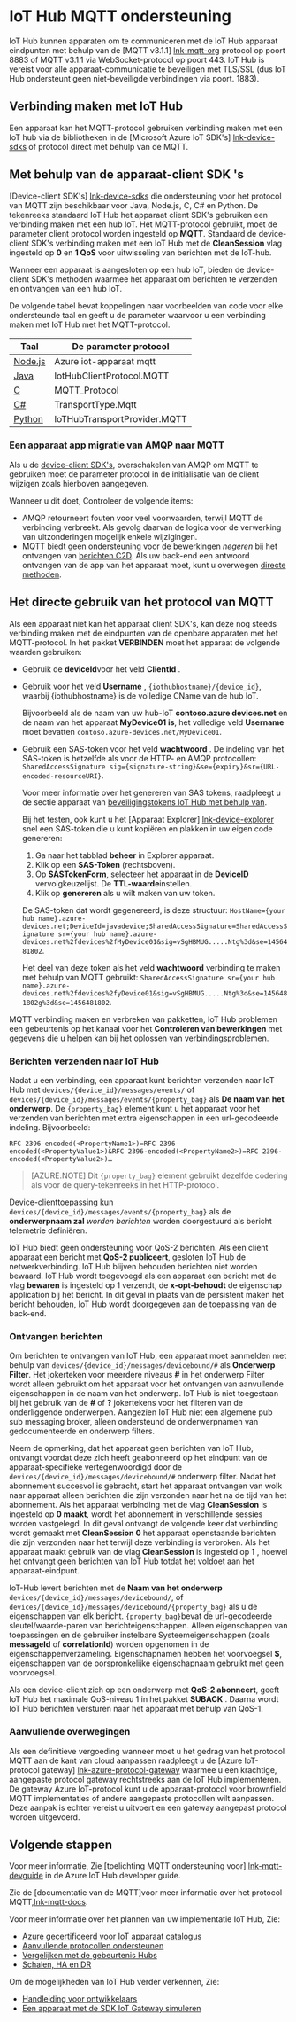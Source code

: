 <properties
 pageTitle="Ondersteuning voor IoT Hub MQTT | Microsoft Azure"
 description="Beschrijving van MQTT in de hub IoT-niveau ondersteunen"
 services="iot-hub"
 documentationCenter=".net"
 authors="kdotchkoff"
 manager="timlt"
 editor=""/>

<tags
 ms.service="iot-hub"
 ms.devlang="multiple"
 ms.topic="article"
 ms.tgt_pltfrm="na"
 ms.workload="na"
 ms.date="10/24/2016"
 ms.author="kdotchko"/>

# <a name="iot-hub-mqtt-support"></a>IoT Hub MQTT ondersteuning

IoT Hub kunnen apparaten om te communiceren met de IoT Hub apparaat eindpunten met behulp van de [MQTT v3.1.1] [ lnk-mqtt-org] protocol op poort 8883 of MQTT v3.1.1 via WebSocket-protocol op poort 443. IoT Hub is vereist voor alle apparaat-communicatie te beveiligen met TLS/SSL (dus IoT Hub ondersteunt geen niet-beveiligde verbindingen via poort. 1883).

## <a name="connecting-to-iot-hub"></a>Verbinding maken met IoT Hub

Een apparaat kan het MQTT-protocol gebruiken verbinding maken met een IoT hub via de bibliotheken in de [Microsoft Azure IoT SDK's] [ lnk-device-sdks] of protocol direct met behulp van de MQTT.

## <a name="using-the-device-client-sdks"></a>Met behulp van de apparaat-client SDK 's

[Device-client SDK's] [ lnk-device-sdks] die ondersteuning voor het protocol van MQTT zijn beschikbaar voor Java, Node.js, C, C# en Python. De tekenreeks standaard IoT Hub het apparaat client SDK's gebruiken een verbinding maken met een hub IoT. Het MQTT-protocol gebruikt, moet de parameter client protocol worden ingesteld op **MQTT**. Standaard de device-client SDK's verbinding maken met een IoT Hub met de **CleanSession** vlag ingesteld op **0** en **1 QoS** voor uitwisseling van berichten met de IoT-hub.

Wanneer een apparaat is aangesloten op een hub IoT, bieden de device-client SDK's methoden waarmee het apparaat om berichten te verzenden en ontvangen van een hub IoT.

De volgende tabel bevat koppelingen naar voorbeelden van code voor elke ondersteunde taal en geeft u de parameter waarvoor u een verbinding maken met IoT Hub met het MQTT-protocol.

| Taal                   | De parameter protocol        |
| -------------------------- | ------------------------- |
| [Node.js][lnk-sample-node] | Azure iot-apparaat mqtt     |
| [Java][lnk-sample-java]    | IotHubClientProtocol.MQTT |
| [C][lnk-sample-c]          | MQTT_Protocol             |
| [C#][lnk-sample-csharp]    | TransportType.Mqtt        |
| [Python][lnk-sample-python] | IoTHubTransportProvider.MQTT |

### <a name="migrating-a-device-app-from-amqp-to-mqtt"></a>Een apparaat app migratie van AMQP naar MQTT
Als u de [device-client SDK's][lnk-device-sdks], overschakelen van AMQP om MQTT te gebruiken moet de parameter protocol in de initialisatie van de client wijzigen zoals hierboven aangegeven.

Wanneer u dit doet, Controleer de volgende items:

* AMQP retourneert fouten voor veel voorwaarden, terwijl MQTT de verbinding verbreekt. Als gevolg daarvan de logica voor de verwerking van uitzonderingen mogelijk enkele wijzigingen.
* MQTT biedt geen ondersteuning voor de bewerkingen *negeren* bij het ontvangen van [berichten C2D][lnk-messaging]. Als uw back-end een antwoord ontvangen van de app van het apparaat moet, kunt u overwegen [directe methoden][lnk-methods].

## <a name="using-the-mqtt-protocol-directly"></a>Het directe gebruik van het protocol van MQTT

Als een apparaat niet kan het apparaat client SDK's, kan deze nog steeds verbinding maken met de eindpunten van de openbare apparaten met het MQTT-protocol. In het pakket **VERBINDEN** moet het apparaat de volgende waarden gebruiken:

- Gebruik de **deviceId**voor het veld **ClientId** . 
- Gebruik voor het veld **Username** , `{iothubhostname}/{device_id}`, waarbij {iothubhostname} is de volledige CName van de hub IoT.

    Bijvoorbeeld als de naam van uw hub-IoT **contoso.azure devices.net** en de naam van het apparaat **MyDevice01 is**, het volledige veld **Username** moet bevatten `contoso.azure-devices.net/MyDevice01`.

- Gebruik een SAS-token voor het veld **wachtwoord** . De indeling van het SAS-token is hetzelfde als voor de HTTP- en AMQP protocollen:<br/>`SharedAccessSignature sig={signature-string}&se={expiry}&sr={URL-encoded-resourceURI}`.

    Voor meer informatie over het genereren van SAS tokens, raadpleegt u de sectie apparaat van [beveiligingstokens IoT Hub met behulp van][lnk-sas-tokens].
    
    Bij het testen, ook kunt u het [Apparaat Explorer] [ lnk-device-explorer] snel een SAS-token die u kunt kopiëren en plakken in uw eigen code genereren:
    
    1. Ga naar het tabblad **beheer** in Explorer apparaat.
    2. Klik op een **SAS-Token** (rechtsboven).
    3. Op **SASTokenForm**, selecteer het apparaat in de **DeviceID** vervolgkeuzelijst. De **TTL-waarde**instellen.
    4. Klik op **genereren** als u wilt maken van uw token.
    
    De SAS-token dat wordt gegenereerd, is deze structuur:   `HostName={your hub name}.azure-devices.net;DeviceId=javadevice;SharedAccessSignature=SharedAccessSignature sr={your hub name}.azure-devices.net%2fdevices%2fMyDevice01&sig=vSgHBMUG.....Ntg%3d&se=1456481802`.

    Het deel van deze token als het veld **wachtwoord** verbinding te maken met behulp van MQTT gebruikt:   `SharedAccessSignature sr={your hub name}.azure-devices.net%2fdevices%2fyDevice01&sig=vSgHBMUG.....Ntg%3d&se=1456481802g%3d&se=1456481802`.

MQTT verbinding maken en verbreken van pakketten, IoT Hub problemen een gebeurtenis op het kanaal voor het **Controleren van bewerkingen** met gegevens die u helpen kan bij het oplossen van verbindingsproblemen.

### <a name="sending-messages-to-iot-hub"></a>Berichten verzenden naar IoT Hub

Nadat u een verbinding, een apparaat kunt berichten verzenden naar IoT Hub met `devices/{device_id}/messages/events/` of `devices/{device_id}/messages/events/{property_bag}` als **De naam van het onderwerp**. De `{property_bag}` element kunt u het apparaat voor het verzenden van berichten met extra eigenschappen in een url-gecodeerde indeling. Bijvoorbeeld:

```
RFC 2396-encoded(<PropertyName1>)=RFC 2396-encoded(<PropertyValue1>)&RFC 2396-encoded(<PropertyName2>)=RFC 2396-encoded(<PropertyValue2>)…
```

> [AZURE.NOTE] Dit `{property_bag}` element gebruikt dezelfde codering als voor de query-tekenreeks in het HTTP-protocol.

Device-clienttoepassing kun `devices/{device_id}/messages/events/{property_bag}` als de **onderwerpnaam zal** *worden berichten* worden doorgestuurd als bericht telemetrie definiëren.

IoT Hub biedt geen ondersteuning voor QoS-2 berichten. Als een client apparaat een bericht met **QoS-2 publiceert**, gesloten IoT Hub de netwerkverbinding.
IoT Hub blijven behouden berichten niet worden bewaard. IoT Hub wordt toegevoegd als een apparaat een bericht met de vlag **bewaren** is ingesteld op 1 verzendt, de **x-opt-behoudt** de eigenschap application bij het bericht. In dit geval in plaats van de persistent maken het bericht behouden, IoT Hub wordt doorgegeven aan de toepassing van de back-end.

### <a name="receiving-messages"></a>Ontvangen berichten

Om berichten te ontvangen van IoT Hub, een apparaat moet aanmelden met behulp van `devices/{device_id}/messages/devicebound/#` als **Onderwerp Filter**. Het jokerteken voor meerdere niveaus **#** in het onderwerp Filter wordt alleen gebruikt om het apparaat voor het ontvangen van aanvullende eigenschappen in de naam van het onderwerp. IoT Hub is niet toegestaan bij het gebruik van de **#** of **?** jokertekens voor het filteren van de onderliggende onderwerpen. Aangezien IoT Hub niet een algemene pub sub messaging broker, alleen ondersteund de onderwerpnamen van gedocumenteerde en onderwerp filters.

Neem de opmerking, dat het apparaat geen berichten van IoT Hub, ontvangt voordat deze zich heeft geabonneerd op het eindpunt van de apparaat-specifieke vertegenwoordigd door de `devices/{device_id}/messages/devicebound/#` onderwerp filter. Nadat het abonnement succesvol is gebracht, start het apparaat ontvangen van wolk naar apparaat alleen berichten die zijn verzonden naar het na de tijd van het abonnement. Als het apparaat verbinding met de vlag **CleanSession** is ingesteld op **0 maakt**, wordt het abonnement in verschillende sessies worden vastgelegd. In dit geval ontvangt de volgende keer dat verbinding wordt gemaakt met **CleanSession 0** het apparaat openstaande berichten die zijn verzonden naar het terwijl deze verbinding is verbroken. Als het apparaat maakt gebruik van de vlag **CleanSession** is ingesteld op **1** , hoewel het ontvangt geen berichten van IoT Hub totdat het voldoet aan het apparaat-eindpunt.

IoT-Hub levert berichten met de **Naam van het onderwerp** `devices/{device_id}/messages/devicebound/`, of `devices/{device_id}/messages/devicebound/{property_bag}` als u de eigenschappen van elk bericht. `{property_bag}`bevat de url-gecodeerde sleutel/waarde-paren van berichteigenschappen. Alleen eigenschappen van toepassingen en de gebruiker instelbare Systeemeigenschappen (zoals **messageId** of **correlationId**) worden opgenomen in de eigenschappenverzameling. Eigenschapnamen hebben het voorvoegsel **$**, eigenschappen van de oorspronkelijke eigenschapnaam gebruikt met geen voorvoegsel.

Als een device-client zich op een onderwerp met **QoS-2 abonneert**, geeft IoT Hub het maximale QoS-niveau 1 in het pakket **SUBACK** . Daarna wordt IoT Hub berichten versturen naar het apparaat met behulp van QoS-1.

### <a name="additional-considerations"></a>Aanvullende overwegingen

Als een definitieve vergoeding wanneer moet u het gedrag van het protocol MQTT aan de kant van cloud aanpassen raadpleegt u de [Azure IoT-protocol gateway] [ lnk-azure-protocol-gateway] waarmee u een krachtige, aangepaste protocol gateway rechtstreeks aan de IoT Hub implementeren. De gateway Azure IoT-protocol kunt u de apparaat-protocol voor brownfield MQTT implementaties of andere aangepaste protocollen wilt aanpassen. Deze aanpak is echter vereist u uitvoert en een gateway aangepast protocol worden uitgevoerd.

## <a name="next-steps"></a>Volgende stappen

Voor meer informatie, Zie [toelichting MQTT ondersteuning voor] [ lnk-mqtt-devguide] in de Azure IoT Hub developer guide.

Zie de [documentatie van de MQTT]voor meer informatie over het protocol MQTT,[lnk-mqtt-docs].

Voor meer informatie over het plannen van uw implementatie IoT Hub, Zie:

- [Azure gecertificeerd voor IoT apparaat catalogus][lnk-devices]
- [Aanvullende protocollen ondersteunen][lnk-protocols]
- [Vergelijken met de gebeurtenis Hubs][lnk-compare]
- [Schalen, HA en DR][lnk-scaling]

Om de mogelijkheden van IoT Hub verder verkennen, Zie:

- [Handleiding voor ontwikkelaars][lnk-devguide]
- [Een apparaat met de SDK IoT Gateway simuleren][lnk-gateway]

[lnk-device-sdks]: https://github.com/Azure/azure-iot-sdks/blob/master/readme.md
[lnk-mqtt-org]: http://mqtt.org/
[lnk-mqtt-docs]: http://mqtt.org/documentation
[lnk-sample-node]: https://github.com/Azure/azure-iot-sdks/blob/develop/node/device/samples/simple_sample_device.js
[lnk-sample-java]: https://github.com/Azure/azure-iot-sdks/blob/develop/java/device/samples/send-receive-sample/src/main/java/samples/com/microsoft/azure/iothub/SendReceive.java
[lnk-sample-c]: https://github.com/Azure/azure-iot-sdks/tree/master/c/iothub_client/samples/iothub_client_sample_mqtt
[lnk-sample-csharp]: https://github.com/Azure/azure-iot-sdks/tree/master/csharp/device/samples
[lnk-sample-python]: https://github.com/Azure/azure-iot-sdks/tree/master/python/device/samples
[lnk-device-explorer]: https://github.com/Azure/azure-iot-sdks/blob/master/tools/DeviceExplorer/readme.md
[lnk-sas-tokens]: iot-hub-devguide-security.md#using-sas-tokens-as-a-device
[lnk-mqtt-devguide]: iot-hub-devguide-messaging.md#notes-on-mqtt-support
[lnk-azure-protocol-gateway]: iot-hub-protocol-gateway.md

[lnk-devices]: https://catalog.azureiotsuite.com/
[lnk-protocols]: iot-hub-protocol-gateway.md
[lnk-compare]: iot-hub-compare-event-hubs.md
[lnk-scaling]: iot-hub-scaling.md
[lnk-devguide]: iot-hub-devguide.md
[lnk-gateway]: iot-hub-linux-gateway-sdk-simulated-device.md

[lnk-methods]: iot-hub-devguide-direct-methods.md
[lnk-messaging]: iot-hub-devguide-messaging.md
